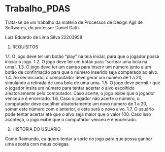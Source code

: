 # Trabalho_PDAS
Trata-se de um trabalho da matéria de Processos de Design Ágil de Softwares, do professor Daniel Gatti.

Luiz Eduardo de Lima Silva
22203958

1.	REQUISITOS

1.1.	O jogo deve ter um botão “play” na tela inicial, para que o jogador possa iniciar o jogo.
1.2.	O jogo deve ter um botão para “sortear uma bola na urna”.
1.3.	O jogo deve ter um campo para inserir um número junto a um botão de confirmação para que o número inserido seja comparado ao alvo.
1.4.	Ao ser iniciado, o computador deve gerar um número de 1 a 20, simulando a retirada de uma bola de uma urna.
1.5.	O jogo deve permitir que o jogador insira um número para tentar acertar o alvo escolhido aleatoriamente pelo computador. Caso acerte, o jogo exibe que o jogador venceu e é encerrado.
1.6.	Caso o jogador não acerte o número, o computador deve escolher aleatoriamente um novo número de 1 a 20, somar este número com o anterior, e este será o novo alvo.
1.7.	O usuário pode tentar acertar até que o alvo seja maior que o valor 100. Caso isso aconteça, o jogo exibe que o computador venceu e é encerrado.

2.	HISTÓRIA DO USUÁRIO

Como Raimundo, eu quero tentar a sorte no jogo para que possa ganhar uma aposta com meus colegas.
